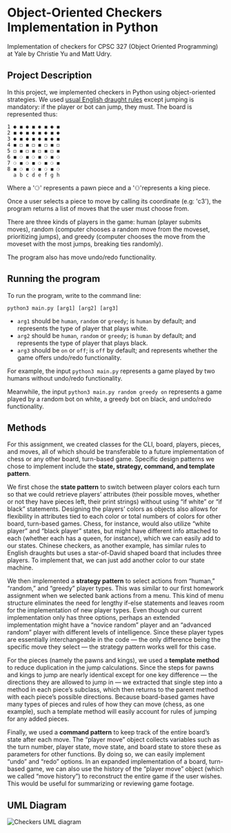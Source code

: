 # Object-Oriented Checkers Implementation in Python
Implementation of checkers for CPSC 327 (Object Oriented Programming) at Yale by Christie Yu and Matt Udry.

## Project Description

In this project, we implemented checkers in Python using object-oriented strategies. We used [usual English draught rules](https://en.wikipedia.org/wiki/English_draughts) except jumping is mandatory: if the player or bot can jump, they must. The board is represented thus:

    1 ⚈ ◼ ⚈ ◼ ⚈ ◼ ⚈ ◼
    2 ◼ ⚈ ◼ ⚈ ◼ ⚈ ◼ ⚈
    3 ⚈ ◼ ⚈ ◼ ⚈ ◼ ⚈ ◼
    4 ◼ ◻ ◼ ◻ ◼ ◻ ◼ ◻
    5 ◻ ◼ ◻ ◼ ◻ ◼ ◻ ◼
    6 ◼ ⚆ ◼ ⚆ ◼ ⚆ ◼ ⚆
    7 ⚆ ◼ ⚆ ◼ ⚆ ◼ ⚆ ◼
    8 ◼ ⚆ ◼ ⚆ ◼ ⚆ ◼ ⚆
      a b c d e f g h
      
Where a '⚆' represents a pawn piece and a '⚇'represents a king piece.

Once a user selects a piece to move by calling its coordinate (e.g: 'c3'), the program returns a list of moves that the user must choose from.

There are three kinds of players in the game: human (player submits moves), random (computer chooses a random move from the moveset, prioritizing jumps), and greedy (computer chooses the move from the moveset with the most jumps, breaking ties randomly).

The program also has move undo/redo functionality.

## Running the program

To run the program, write to the command line:

`python3 main.py [arg1] [arg2] [arg3]`

* `arg1` should be `human`, `random` or `greedy`; is `human` by default; and represents the type of player that plays white.
* `arg2` should be `human`, `random` or `greedy`; is `human` by default; and represents the type of player that plays black.
* `arg3` should be `on` or `off`; is `off` by default; and represents whether the game offers undo/redo functionality.

For example, the input `python3 main.py` represents a game played by two humans without undo/redo functionality.

Meanwhile, the input `python3 main.py random greedy on` represents a game played by a random bot on white, a greedy bot on black, and undo/redo functionality.


## Methods

For this assignment, we created classes for the CLI, board, players, pieces, and moves, all of which should be transferable to a future implementation of chess or any other board, turn-based game. Specific design patterns we chose to implement include the **state, strategy, command, and template pattern**.

We first chose the **state pattern** to switch between player colors each turn so that we could retrieve players’ attributes (their possible moves, whether or not they have pieces left, their print strings) without using “if white” or “if black” statements. Designing the players’ colors as objects also allows for flexibility in attributes tied to each color or total numbers of colors for other board, turn-based games. Chess, for instance, would also utilize “white player” and “black player” states, but might have different info attached to each (whether each has a queen, for instance), which we can easily add to our states. Chinese checkers, as another example, has similar rules to English draughts but uses a star-of-David shaped board that includes three players. To implement that, we can just add another color to our state machine.

We then implemented a **strategy pattern** to select actions from “human,” “random,” and “greedy” player types. This was similar to our first homework assignment when we selected bank actions from a menu. This kind of menu structure eliminates the need for lengthy if-else statements and leaves room for the implementation of new player types. Even though our current implementation only has three options, perhaps an extended implementation might have a “novice random” player and an “advanced random” player with different levels of intelligence. Since these player types are essentially interchangeable in the code — the only difference being the specific move they select — the strategy pattern works well for this case.

For the pieces (namely the pawns and kings), we used a **template method** to reduce duplication in the jump calculations. Since the steps for pawns and kings to jump are nearly identical except for one key difference — the directions they are allowed to jump in — we extracted that single step into a method in each piece’s subclass, which then returns to the parent method with each piece’s possible directions. Because board-based games have many types of pieces and rules of how they can move (chess, as one example), such a template method will easily account for rules of jumping for any added pieces.

Finally, we used a **command pattern** to keep track of the entire board’s state after each move. The “player move” object collects variables such as the turn number, player state, move state, and board state to store these as parameters for other functions. By doing so, we can easily implement “undo” and “redo” options. In an expanded implementation of a board, turn-based game, we can also use the history of the “player move” object (which we called “move history”) to reconstruct the entire game if the user wishes. This would be useful for summarizing or reviewing game footage.

## UML Diagram
![Checkers UML diagram](https://user-images.githubusercontent.com/43098796/117768323-3989ac00-b200-11eb-9097-19788a522fd0.png)
